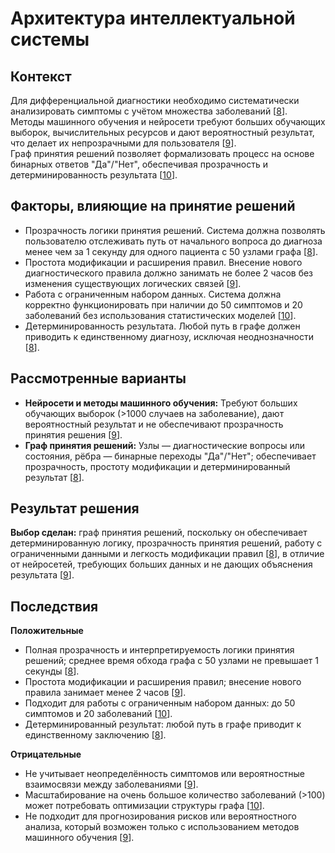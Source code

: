 # Архитектура интеллектуальной системы

## Контекст
Для дифференциальной диагностики необходимо систематически анализировать симптомы с учётом множества заболеваний [[8](./sources.md#ref8)].  
Методы машинного обучения и нейросети требуют больших обучающих выборок, вычислительных ресурсов и дают вероятностный результат, что делает их непрозрачными для пользователя [[9](./sources.md#ref9)].  
Граф принятия решений позволяет формализовать процесс на основе бинарных ответов "Да"/"Нет", обеспечивая прозрачность и детерминированность результата [[10](./sources.md#ref10)].

## Факторы, влияющие на принятие решений
- Прозрачность логики принятия решений. Система должна позволять пользователю отслеживать путь от начального вопроса до диагноза менее чем за 1 секунду для одного пациента с 50 узлами графа [[8](./sources.md#ref8)].  
- Простота модификации и расширения правил. Внесение нового диагностического правила должно занимать не более 2 часов без изменения существующих логических связей [[9](./sources.md#ref9)].  
- Работа с ограниченным набором данных. Система должна корректно функционировать при наличии до 50 симптомов и 20 заболеваний без использования статистических моделей [[10](./sources.md#ref10)].  
- Детерминированность результата. Любой путь в графе должен приводить к единственному диагнозу, исключая неоднозначности [[8](./sources.md#ref8)].

## Рассмотренные варианты
- **Нейросети и методы машинного обучения:** Требуют больших обучающих выборок (>1000 случаев на заболевание), дают вероятностный результат и не обеспечивают прозрачность принятия решения [[9](./sources.md#ref9)].  
- **Граф принятия решений:** Узлы — диагностические вопросы или состояния, рёбра — бинарные переходы "Да"/"Нет"; обеспечивает прозрачность, простоту модификации и детерминированный результат [[8](./sources.md#ref8)].

## Результат решения
**Выбор сделан:** граф принятия решений, поскольку он обеспечивает детерминированную логику, прозрачность принятия решений, работу с ограниченными данными и легкость модификации правил [[8](./sources.md#ref8)], в отличие от нейросетей, требующих больших данных и не дающих объяснения результата [[9](./sources.md#ref9)].

## Последствия

**Положительные**

- Полная прозрачность и интерпретируемость логики принятия решений; среднее время обхода графа с 50 узлами не превышает 1 секунды [[8](./sources.md#ref8)].  
- Простота модификации и расширения правил; внесение нового правила занимает менее 2 часов [[9](./sources.md#ref9)].  
- Подходит для работы с ограниченным набором данных: до 50 симптомов и 20 заболеваний [[10](./sources.md#ref10)].  
- Детерминированный результат: любой путь в графе приводит к единственному заключению [[8](./sources.md#ref8)].

**Отрицательные**

- Не учитывает неопределённость симптомов или вероятностные взаимосвязи между заболеваниями [[9](./sources.md#ref9)].  
- Масштабирование на очень большое количество заболеваний (>100) может потребовать оптимизации структуры графа [[10](./sources.md#ref10)].  
- Не подходит для прогнозирования рисков или вероятностного анализа, который возможен только с использованием методов машинного обучения [[9](./sources.md#ref9)].
